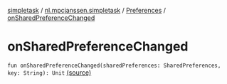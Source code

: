 [simpletask](../../index.md) / [nl.mpcjanssen.simpletask](../index.md) / [Preferences](index.md) / [onSharedPreferenceChanged](.)

# onSharedPreferenceChanged

`fun onSharedPreferenceChanged(sharedPreferences: SharedPreferences, key: String): Unit` [(source)](https://github.com/mpcjanssen/simpletask-android/blob/master/src/main/java/nl/mpcjanssen/simpletask/Preferences.kt#L73)